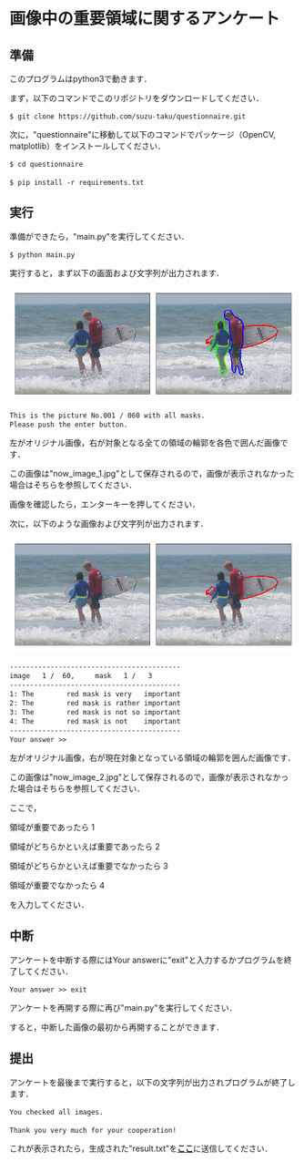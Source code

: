 # 画像中の重要領域に関するアンケート

## 準備

このプログラムはpython3で動きます．

まず，以下のコマンドでこのリポジトリをダウンロードしてください．

```
$ git clone https://github.com/suzu-taku/questionnaire.git
```

次に，"questionnaire"に移動して以下のコマンドでパッケージ（OpenCV, matplotlib）をインストールしてください．

```
$ cd questionnaire

$ pip install -r requirements.txt
```

## 実行

準備ができたら，"main.py"を実行してください．

```
$ python main.py
```

実行すると，まず以下の画面および文字列が出力されます．

![](demo/demo_image_1.jpg)

```
This is the picture No.001 / 060 with all masks.
Please push the enter button.
```

左がオリジナル画像，右が対象となる全ての領域の輪郭を各色で囲んだ画像です．

この画像は"now_image_1.jpg"として保存されるので，画像が表示されなかった場合はそちらを参照してください．

画像を確認したら，エンターキーを押してください．

次に，以下のような画像および文字列が出力されます．

![](demo/demo_image_2.jpg)

```
------------------------------------------
image   1 /  60,     mask   1 /   3
------------------------------------------
1: The        red mask is very   important
2: The        red mask is rather important
3: The        red mask is not so important
4: The        red mask is not    important
------------------------------------------
Your answer >>
```

左がオリジナル画像，右が現在対象となっている領域の輪郭を囲んだ画像です．

この画像は"now_image_2.jpg"として保存されるので，画像が表示されなかった場合はそちらを参照してください．

ここで，

領域が重要であったら 1

領域がどちらかといえば重要であったら 2

領域がどちらかといえば重要でなかったら 3

領域が重要でなかったら 4

を入力してください．

## 中断

アンケートを中断する際にはYour answerに"exit"と入力するかプログラムを終了してください．

```
Your answer >> exit
```

アンケートを再開する際に再び"main.py"を実行してください．

すると，中断した画像の最初から再開することができます．

## 提出

アンケートを最後まで実行すると，以下の文字列が出力されプログラムが終了します．

```
You checked all images.

Thank you very much for your cooperation!
```

これが表示されたら，生成された"result.txt"を[**ここ**](https://www.dropbox.com/request/dqUKYzZdGBerNj2a7zgu)に送信してください．
